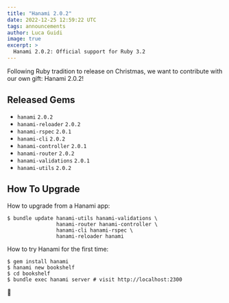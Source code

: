 ```yaml
---
title: "Hanami 2.0.2"
date: 2022-12-25 12:59:22 UTC
tags: announcements
author: Luca Guidi
image: true
excerpt: >
  Hanami 2.0.2: Official support for Ruby 3.2
---
```


Following Ruby tradition to release on Christmas, we want to contribute with our own gift: Hanami 2.0.2!

## Released Gems

  * `hanami` `2.0.2`
  * `hanami-reloader` `2.0.2`
  * `hanami-rspec` `2.0.1`
  * `hanami-cli` `2.0.2`
  * `hanami-controller` `2.0.1`
  * `hanami-router` `2.0.2`
  * `hanami-validations` `2.0.1`
  * `hanami-utils` `2.0.2`

## How To Upgrade

How to upgrade from a Hanami app:

```shell
$ bundle update hanami-utils hanami-validations \
                hanami-router hanami-controller \
                hanami-cli hanami-rspec \
                hanami-reloader hanami
```

How to try Hanami for the first time:

```shell
$ gem install hanami
$ hanami new bookshelf
$ cd bookshelf
$ bundle exec hanami server # visit http://localhost:2300
```

🌸
